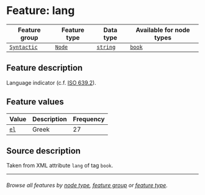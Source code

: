 # Feature: lang  <a name="start"></a>

Feature group | Feature type | Data type | Available for node types
---  | --- | --- | --- 
[`Syntactic`](home.md#sytactic-features) | [`Node`](featuresbyfeaturetype.md#node-features) | [`string`](featuresbydatatype.md#string-datatype) | [`book`](bookgroupnodefeatures.md#readme)

## Feature description 

Language indicator (c.f. [ISO 639.2](https://www.loc.gov/standards/iso639-2/php/code_list.php)).

## Feature values 

Value | Description | Frequency
--- | --- | ---
[`el`](https://www.loc.gov/standards/iso639-2/php/langcodes_name.php?iso_639_1=el) | Greek | 27

## Source description

Taken from XML attribute `lang` of tag `book`.

---
###### *Browse all features by [node type](featuresbynodetype.md#readme), [feature group](featuresbygroup.md#readme) or [feature type](featuresbyfeaturetype.md#readme).*
